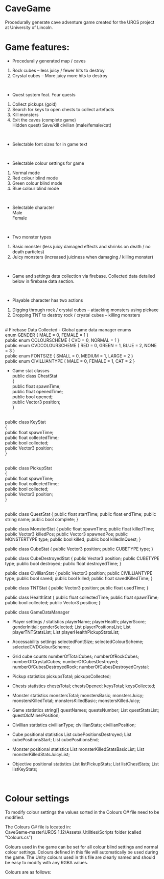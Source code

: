 # CaveGame
Procedurally generate cave adventure game created for the UROS project at University of Lincoln.

# Game features:
-	Procedurally generated map / caves <br />
1) Rock cubes – less juicy / fewer hits to destroy <br />
2) Crystal cubes – More juicy more hits to destroy <br />
<br />
  
-	Quest system feat. Four quests <br />
1) Collect pickups (gold)<br />
2) Search for keys to open chests to collect artefacts<br />
3) Kill monsters<br />
4) Exit the caves (complete game)<br />
Hidden quest) Save/kill civilian (male/female/cat)<br />
<br />  
  
- Selectable font sizes for in game text<br />
<br />

- Selectable colour settings for game<br />
1) Normal mode<br />
2) Red colour blind mode<br />
3) Green colour blind mode<br />
4) Blue colour blind mode<br />
  <br />
  
-	Selectable character<br />
Male<br />
Female<br />
<br />

-	Two monster types<br />
1) Basic monster (less juicy damaged effects and shrinks on death / no death particles)<br />
2) Juicy monsters (increased juiciness when damaging / killing monster)<br />
  <br />
  
-	Game and settings data collection via firebase. Collected data detailed below in firebase data section.<br />
<br />

-	Playable character has two actions<br />
1) Digging through rock / crystal cubes – attacking monsters using pickaxe<br />
2) Dropping TNT to destroy rock / crystal cubes – killing monsters<br />

<br />
# Firebase Data Collected
- Global game data manager enums<br />
enum GENDER { MALE = 0, FEMALE = 1 }<br />
public enum COLOURSCHEME { CVD = 0, NORMAL = 1 }<br />
public enum CVDCOLOURSCHEME { RED = 0, GREEN = 1, BLUE = 2, NONE = 3 }<br />
public enum FONTSIZE { SMALL = 0, MEDIUM = 1, LARGE = 2 }<br />
public enum CIVILLIANTYPE { MALE = 0, FEMALE = 1, CAT = 2 }<br />

- Game stat classes<br />
public class ChestStat<br />
{<br />
    public float spawnTime;<br />
    public float openedTime;<br />
    public bool opened;<br />
    public Vector3 position;<br />
}<br /><br />

public class KeyStat<br />
{<br />
    public float spawnTime;<br />
    public float collectedTime;<br />
    public bool collected;<br />
    public Vector3 position;<br />
}<br /><br />

public class PickupStat<br />
{<br />
    public float spawnTime;<br />
    public float collectedTime;<br />
    public bool collected;<br />
    public Vector3 position;<br />
}<br /><br />

public class QuestStat
{
    public float startTime;
    public float endTime;
    public string name;
    public bool complete;
}

public class MonsterStat
{
    public float spawnTime;
    public float killedTime;
    public Vector3 killedPos;
    public Vector3 spawnedPos;
    public MONSTERTYPE type;
    public bool killed;
    public bool killedInQuest;
}

public class CubeStat
{
    public Vector3 position;
    public CUBETYPE type;
}

public class CubeDestroyedStat
{
    public Vector3 position;
    public CUBETYPE type;
    public bool destroyed;
    public float destroyedTime;
}

public class CivillianStat
{
    public Vector3 position;
    public CIVILLIANTYPE type;
    public bool saved;
    public bool killed;
    public float savedKilledTime;
}

public class TNTStat
{
    public Vector3 position;
    public float usedTime;
}

public class HealthStat
{
    public float collectedTime;
    public float spawnTime;
    public bool collected;
    public Vector3 position;
}

public class GameDataManager 
- Player settings / statistics
playerName;
playerHealth;
playerScore;
genderInitial;
genderSelected;
List<Vector3> playerPositionsList;
List<TNTStat> playerTNTStatsList;
List<HealthStat> playerHealthPickupStatsList;

- Accessability settings
selectedFontSize;
selectedColourScheme;
selectedCVDColourScheme;

- Grid cube counts
numberOfTotalCubes;
numberOfRockCubes;
numberOfCrystalCubes;
numberOfCubesDestroyed;
numberOfCubesDestroyedRock;
numberOfCubesDestroyedCrystal;

- Pickup statistics
pickupsTotal;
pickupsCollected;

- Chests statistics
chestsTotal;
chestsOpened;
keysTotal;
keysCollected;

- Monster statistics
monstersTotal;
monstersBasic;
monstersJuicy;
monstersKilledTotal;
monstersKilledBasic;
monstersKilledJuicy;

- Game statistics
string[] questNames;
questsNumber;
List<QuestStat> questStatsList;
questOldMinerPosition;

- Civillian statistics
civillianType;
civillianStats;
civillianPosition;

- Cube positional statistics
List<CubeDestroyedStat> cubePositionsDestroyed;
List<CubeStat> cubePositionsStart;
List<CubeStat> cubePositionsEnd;

 - Monster positional statistics
List<MonsterStat> monsterKilledStatsBasicList;
List<MonsterStat> monsterKilledStatsJuicyList;

- Objective positional statistics
List<PickupStat> listPickupStats;
List<ChestStat> listChestStats;
List<KeyStat> listKeyStats;
<br />

# Colour settings
To modify colour settings the values sorted in the Colours C# file need to be modified.<br />

The Colours C# file is located in:<br />
CaveGame-master\UROS 1.12\Assets\\_Utilities\Scripts folder (called "Colours.cs")<br />

Colours used in the game can be set for all colour blind settings and normal colour settings. Colours defined in this file will automatically be used during the game. The Unity colours used in this file are clearly named and should be easy to modify with any RGBA values.<br />

Colours are as follows:
